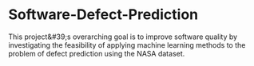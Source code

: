 # Software-Defect-Prediction
This project&amp;#39;s overarching goal is to improve software quality by investigating the feasibility of applying machine learning methods to the problem of defect prediction using the NASA dataset.
